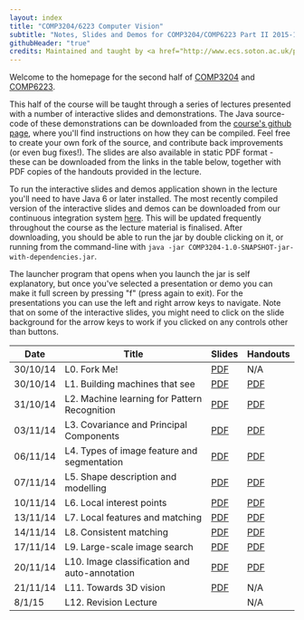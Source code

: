 ```yaml
---
layout: index
title: "COMP3204/6223 Computer Vision"
subtitle: "Notes, Slides and Demos for COMP3204/COMP6223 Part II 2015-16"
githubHeader: "true"
credits: Maintained and taught by <a href="http://www.ecs.soton.ac.uk/people/jsh2">Dr Jonathon Hare</a> (<a href="https://github.com/jonhare">jonhare</a>)
---
```


Welcome to the homepage for the second half of [COMP3204](https://secure.ecs.soton.ac.uk/module/COMP3204) and [COMP6223](https://secure.ecs.soton.ac.uk/module/COMP6223).

This half of the course will be taught through a series of lectures presented with a number of interactive slides and demonstrations. The Java source-code of these demonstrations can be downloaded from the [course's github page](http://github.com/jonhare/COMP3204), where you'll find instructions on how they can be compiled. Feel free to create your own fork of the source, and contribute back improvements (or even bug fixes!). The slides are also available in static PDF format - these can be downloaded from the links in the table below, together with PDF copies of the handouts provided in the lecture.

To run the interactive slides and demos application shown in the lecture you'll need to have Java 6 or later installed. The most recently compiled version of the interactive slides and demos can be downloaded from our continuous integration system [here](http://jenkins.ecs.soton.ac.uk/job/COMP3204/lastSuccessfulBuild/artifact/app/target/COMP3204-1.0-SNAPSHOT-jar-with-dependencies.jar). This will be updated frequently throughout the course as the lecture material is finalised. After downloading, you should be able to run the jar by double clicking on it, or running from the command-line with `java -jar COMP3204-1.0-SNAPSHOT-jar-with-dependencies.jar`. 

The launcher program that opens when you launch the jar is self explanatory, but once you've selected a presentation or demo you can make it full screen by pressing "f" (press again to exit). For the presentations you can use the left and right arrow keys to navigate. Note that on some of the interactive slides, you might need to click on the slide background for the arrow keys to work if you clicked on any controls other than buttons.

Date     | Title        | Slides                             | Handouts
---------| ------------ | ---------------------------------- | ---------
30/10/14 | L0. Fork Me! | [PDF](./lectures/pdf/L0-forkme.pdf) | N/A
30/10/14 | L1. Building machines that see | [PDF](./lectures/pdf/L1-machines-that-see.pdf) | [PDF](./handouts/pdf/L1-machines-that-see.pdf)
31/10/14 | L2. Machine learning for Pattern Recognition | [PDF](./lectures/pdf/L2-machine-learning.pdf) | [PDF](./handouts/pdf/L2-machine-learning.pdf)
03/11/14 | L3. Covariance and Principal Components | [PDF](./lectures/pdf/L3-covariance.pdf) | [PDF](./handouts/pdf/L3-covariance.pdf)
06/11/14 | L4. Types of image feature and segmentation | [PDF](./lectures/pdf/L4-imagefeatures.pdf) | [PDF](./handouts/pdf/L4-imagefeatures.pdf)
07/11/14 | L5. Shape description and modelling | [PDF](./lectures/pdf/L5-shapedescription.pdf) | [PDF](./handouts/pdf/L5-shapedescription.pdf)
10/11/14 | L6. Local interest points | [PDF](./lectures/pdf/L6-interestpoints.pdf) | [PDF](./handouts/pdf/L6-interestpoints.pdf)
13/11/14 | L7. Local features and matching | [PDF](./lectures/pdf/L7-matching.pdf) | [PDF](./handouts/pdf/L7-matching.pdf)
14/11/14 | L8. Consistent matching | [PDF](./lectures/pdf/L8-consistency.pdf) | [PDF](./handouts/pdf/L8-consistency.pdf)
17/11/14 | L9. Large-scale image search | [PDF](./lectures/pdf/L9-imagesearch.pdf) | [PDF](./handouts/pdf/L9-imagesearch.pdf)
20/11/14 | L10. Image classification and auto-annotation | [PDF](./lectures/pdf/L10-classification.pdf) | [PDF](./handouts/pdf/L10-classification.pdf)
21/11/14 | L11. Towards 3D vision | [PDF](./lectures/pdf/L11-towards3d.pdf) | N/A |
8/1/15   | L12. Revision Lecture | <!-- [PDF](./lectures/pdf/L12-Revision.pdf) --> | N/A |
